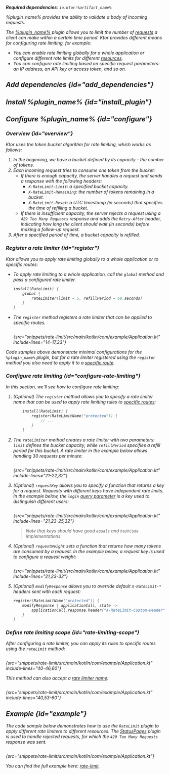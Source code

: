 [//]: # (title: Rate limiting)

<show-structure for="chapter" depth="2"/>
<primary-label ref="server-plugin"/>

<var name="plugin_name" value="RateLimit"/>
<var name="package_name" value="io.ktor.server.plugins.ratelimit"/>
<var name="artifact_name" value="ktor-server-rate-limit"/>
<var name="plugin_api_link" value="https://api.ktor.io/ktor-server-rate-limit/io.ktor.server.plugins.ratelimit/-rate-limit.html"/>

<tldr>
<p>
<b>Required dependencies</b>: <code>io.ktor:%artifact_name%</code>
</p>
<var name="example_name" value="rate-limit"/>
<include from="lib.topic" element-id="download_example"/>
<include from="lib.topic" element-id="native_server_supported"/>
</tldr>

<link-summary>
%plugin_name% provides the ability to validate a body of incoming requests.
</link-summary>

The [%plugin_name%](%plugin_api_link%) plugin allows you to limit the number of [requests](server-requests.md) 
a client can make within a certain time period.
Ktor provides different means for configuring rate limiting, for example:
- You can enable rate limiting globally for a whole application or configure different rate limits for different [resources](server-routing.md).
- You can configure rate limiting based on specific request parameters: an IP address, an API key or access token, and so on.


## Add dependencies {id="add_dependencies"}

<include from="lib.topic" element-id="add_ktor_artifact_intro"/>
<include from="lib.topic" element-id="add_ktor_artifact"/>


## Install %plugin_name% {id="install_plugin"}

<include from="lib.topic" element-id="install_plugin"/>


## Configure %plugin_name% {id="configure"}

### Overview {id="overview"}

Ktor uses the _token bucket_ algorithm for rate limiting, which works as follows:
1. In the beginning, we have a bucket defined by its capacity - the number of tokens.
2. Each incoming request tries to consume one token from the bucket:
    - If there is enough capacity, the server handles a request and sends a response with the following headers:
        - `X-RateLimit-Limit`: a specified bucket capacity.
        - `X-RateLimit-Remaining`: the number of tokens remaining in a bucket.
        - `X-RateLimit-Reset`: a UTC timestamp (in seconds) that specifies the time of refilling a bucket.
    - If there is insufficient capacity, the server rejects a request using a `429 Too Many Requests` response and adds the `Retry-After` header, indicating how long the client should wait (in seconds) before making a follow-up request.
3. After a specified period of time, a bucket capacity is refilled.


### Register a rate limiter {id="register"}
Ktor allows you to apply rate limiting globally to a whole application or to specific routes:
- To apply rate limiting to a whole application, call the `global` method and pass a configured rate limiter.
   ```kotlin
   install(RateLimit) {
       global {
           rateLimiter(limit = 5, refillPeriod = 60.seconds)
       }
   }
   ```

- The `register` method registers a rate limiter that can be applied to specific routes.
   ```kotlin
   ```
   {src="snippets/rate-limit/src/main/kotlin/com/example/Application.kt" include-lines="14-17,33"}

Code samples above demonstrate minimal configurations for the `%plugin_name%` plugin, 
but for a rate limiter registered using the `register` method you also need to apply it to a [specific route](#rate-limiting-scope).


### Configure rate limiting {id="configure-rate-limiting"}

In this section, we'll see how to configure rate limiting:

1. (Optional) The `register` method allows you to specify a rate limiter name that can be used to
   apply rate limiting rules to [specific routes](#rate-limiting-scope):
   ```kotlin
       install(RateLimit) {
           register(RateLimitName("protected")) {
               // ...
           }
       }
   ```

2. The `rateLimiter` method creates a rate limiter with two parameters: 
   `limit` defines the bucket capacity, while `refillPeriod` specifies a refill period for this bucket.
   A rate limiter in the example below allows handling 30 requests per minute:
   ```kotlin
   ```
   {src="snippets/rate-limit/src/main/kotlin/com/example/Application.kt" include-lines="21-22,32"}

3. (Optional) `requestKey` allows you to specify a function that returns a key for a request.
   Requests with different keys have independent rate limits.
   In the example below, the `login` [query parameter](server-requests.md#query_parameters) is a key 
   used to distinguish different users:
   ```kotlin
   ```
   {src="snippets/rate-limit/src/main/kotlin/com/example/Application.kt" include-lines="21,23-25,32"}

   > Note that keys should have good `equals` and `hashCode` implementations.

4. (Optional) `requestWeight` sets a function that returns how many tokens are consumed by a request.
   In the example below, a request key is used to configure a request weight:
   ```kotlin
   ```
   {src="snippets/rate-limit/src/main/kotlin/com/example/Application.kt" include-lines="21,23-32"}

5. (Optional) `modifyResponse` allows you to override default `X-RateLimit-*` headers sent with each request:
   ```kotlin
   register(RateLimitName("protected")) {
       modifyResponse { applicationCall, state ->
           applicationCall.response.header("X-RateLimit-Custom-Header", "Some value")
       }
   }
   ```


### Define rate limiting scope {id="rate-limiting-scope"}

After configuring a rate limiter, you can apply its rules to specific routes using the `rateLimit` method:

```kotlin
```
{src="snippets/rate-limit/src/main/kotlin/com/example/Application.kt" include-lines="40-46,60"}

This method can also accept a [rate limiter name](#configure-rate-limiting):

```kotlin
```
{src="snippets/rate-limit/src/main/kotlin/com/example/Application.kt" include-lines="40,53-60"}


## Example {id="example"}

The code sample below demonstrates how to use the `RateLimit` plugin to apply different rate limiters to different resources.
The [StatusPages](server-status-pages.md) plugin is used to handle rejected requests,
for which the `429 Too Many Requests` response was sent.

```kotlin
```
{src="snippets/rate-limit/src/main/kotlin/com/example/Application.kt"}


You can find the full example here: [rate-limit](https://github.com/ktorio/ktor-documentation/tree/%ktor_version%/codeSnippets/snippets/rate-limit).

